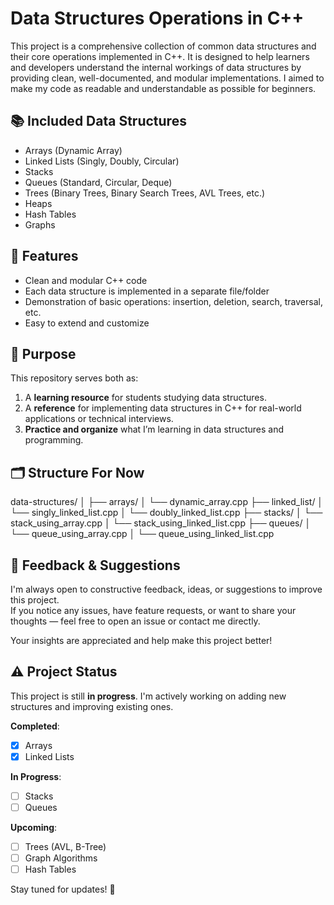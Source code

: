 # Data Structures Operations in C++

This project is a comprehensive collection of common data structures and their core operations implemented in C++. It is designed to help learners and developers understand the internal workings of data structures by providing clean, well-documented, and modular implementations.
I aimed to make my code as readable and understandable as possible for beginners.

## 📚 Included Data Structures

- Arrays (Dynamic Array)
- Linked Lists (Singly, Doubly, Circular)
- Stacks
- Queues (Standard, Circular, Deque)
- Trees (Binary Trees, Binary Search Trees, AVL Trees, etc.)
- Heaps
- Hash Tables
- Graphs

## 🔧 Features

- Clean and modular C++ code
- Each data structure is implemented in a separate file/folder
- Demonstration of basic operations: insertion, deletion, search, traversal, etc.
- Easy to extend and customize

## 🧠 Purpose

This repository serves both as:
1. A **learning resource** for students studying data structures.
2. A **reference** for implementing data structures in C++ for real-world applications or technical interviews.
3. **Practice and organize** what I’m learning in data structures and programming.

## 🗂️ Structure For Now

data-structures/
│
├── arrays/
│ └── dynamic_array.cpp
├── linked_list/
│ └── singly_linked_list.cpp
│ └── doubly_linked_list.cpp
├── stacks/
│ └── stack_using_array.cpp
│ └── stack_using_linked_list.cpp
├── queues/
│ └── queue_using_array.cpp
│ └── queue_using_linked_list.cpp

## 🤔 Feedback & Suggestions

I'm always open to constructive feedback, ideas, or suggestions to improve this project.  
If you notice any issues, have feature requests, or want to share your thoughts — feel free to open an issue or contact me directly.

Your insights are appreciated and help make this project better!

## ⚠️ Project Status  

This project is still **in progress**. I'm actively working on adding new structures and improving existing ones.  

**Completed**:  
- [x] Arrays
- [x] Linked Lists
      
**In Progress**:  
- [ ] Stacks
- [ ] Queues

**Upcoming**:  
- [ ] Trees (AVL, B-Tree)
- [ ] Graph Algorithms  
- [ ] Hash Tables  

Stay tuned for updates! 🌟

